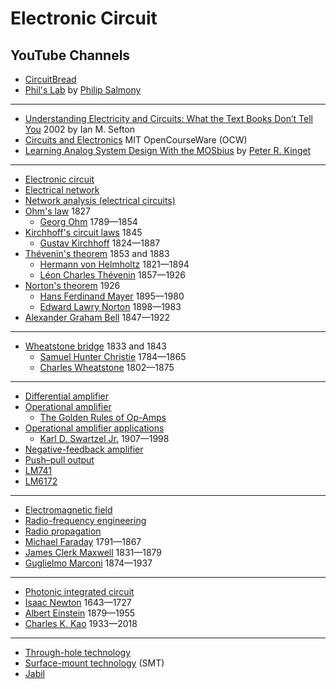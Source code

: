 # Electronic Circuit
## YouTube Channels
* [CircuitBread](https://www.youtube.com/@CircuitBread/)
* [Phil's Lab](https://www.youtube.com/@PhilsLab) by [Philip Salmony](https://github.com/pms67)
---
* [Understanding Electricity and Circuits: What the Text Books Don’t Tell You](https://www.vicphysics.org/documents/teachers/2002Sefton.pdf) 2002 by Ian M. Sefton
* [Circuits and Electronics](https://ocw.mit.edu/courses/6-002-circuits-and-electronics-spring-2007/) MIT OpenCourseWare (OCW)
* [Learning Analog System Design With the MOSbius](https://spectrum.ieee.org/deep-brain-stimulation-depression) by [Peter R. Kinget](https://peterkinget.github.io/)
---
* [Electronic circuit](https://en.wikipedia.org/wiki/Electronic_circuit)
* [Electrical network](https://en.wikipedia.org/wiki/Electrical_network)
* [Network analysis (electrical circuits)](https://en.wikipedia.org/wiki/Network_analysis_(electrical_circuits))
* [Ohm's law](https://en.wikipedia.org/wiki/Ohm%27s_law) 1827
  * [Georg Ohm](https://en.wikipedia.org/wiki/Georg_Ohm) 1789&mdash;1854
* [Kirchhoff's circuit laws](https://en.wikipedia.org/wiki/Kirchhoff%27s_circuit_laws) 1845
  * [Gustav Kirchhoff](https://en.wikipedia.org/wiki/Gustav_Kirchhoff) 1824&mdash;1887
* [Thévenin's theorem](https://en.wikipedia.org/wiki/Th%C3%A9venin%27s_theorem) 1853 and 1883
  * [Hermann von Helmholtz](https://en.wikipedia.org/wiki/Hermann_von_Helmholtz) 1821&mdash;1894
  * [Léon Charles Thévenin](https://en.wikipedia.org/wiki/L%C3%A9on_Charles_Th%C3%A9venin) 1857&mdash;1926
* [Norton's theorem](https://en.wikipedia.org/wiki/Norton%27s_theorem) 1926
  * [Hans Ferdinand Mayer](https://en.wikipedia.org/wiki/Hans_Ferdinand_Mayer) 1895&mdash;1980
  * [Edward Lawry Norton](https://en.wikipedia.org/wiki/Edward_Lawry_Norton) 1898&mdash;1983
* [Alexander Graham Bell](https://en.wikipedia.org/wiki/Alexander_Graham_Bell) 1847&mdash;1922
---
* [Wheatstone bridge](https://en.wikipedia.org/wiki/Wheatstone_bridge) 1833 and 1843
  * [Samuel Hunter Christie](https://en.wikipedia.org/wiki/Samuel_Hunter_Christie) 1784&mdash;1865
  * [Charles Wheatstone](https://en.wikipedia.org/wiki/Charles_Wheatstone) 1802&mdash;1875
---
* [Differential amplifier](https://en.wikipedia.org/wiki/Differential_amplifier)
* [Operational amplifier](https://en.wikipedia.org/wiki/Operational_amplifier)
  * [The Golden Rules of Op-Amps](https://www.circuitbread.com/ee-faq/what-are-the-golden-rules-of-op-amps)
* [Operational amplifier applications](https://en.wikipedia.org/wiki/Operational_amplifier_applications)
  * [Karl D. Swartzel Jr.](https://en.wikipedia.org/wiki/Karl_D._Swartzel_Jr.) 1907&mdash;1998
* [Negative-feedback amplifier](https://en.wikipedia.org/wiki/Negative-feedback_amplifier)
* [Push–pull output](https://en.wikipedia.org/wiki/Push%E2%80%93pull_output)
* [LM741](https://www.ti.com/lit/ds/symlink/lm741.pdf)
* [LM6172](https://www.ti.com/lit/ds/symlink/lm6172.pdf)
---
* [Electromagnetic field](https://en.wikipedia.org/wiki/Electromagnetic_field)
* [Radio-frequency engineering](https://en.wikipedia.org/wiki/Radio-frequency_engineering)
* [Radio propagation](https://en.wikipedia.org/wiki/Radio_propagation)
* [Michael Faraday](https://en.wikipedia.org/wiki/Michael_Faraday) 1791&mdash;1867
* [James Clerk Maxwell](https://en.wikipedia.org/wiki/James_Clerk_Maxwell) 1831&mdash;1879
* [Guglielmo Marconi](https://en.wikipedia.org/wiki/Guglielmo_Marconi) 1874&mdash;1937
---
* [Photonic integrated circuit](https://en.wikipedia.org/wiki/Photonic_integrated_circuit)
* [Isaac Newton](https://en.wikipedia.org/wiki/Isaac_Newton) 1643&mdash;1727
* [Albert Einstein](https://en.wikipedia.org/wiki/Albert_Einstein) 1879&mdash;1955
* [Charles K. Kao](https://en.wikipedia.org/wiki/Charles_K._Kao) 1933&mdash;2018
---
* [Through-hole technology](https://en.wikipedia.org/wiki/Through-hole_technology)
* [Surface-mount technology](https://en.wikipedia.org/wiki/Surface-mount_technology) (SMT)
* [Jabil](https://en.wikipedia.org/wiki/Jabil)
